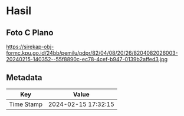 # Hasil

## Foto C Plano

https://sirekap-obj-formc.kpu.go.id/24bb/pemilu/pdpr/82/04/08/20/26/8204082026003-20240215-140352--55f8890c-ec78-4cef-b947-0139b2affed3.jpg


## Metadata

| Key        | Value               |
| ---------- | ------------------- |
| Time Stamp | 2024-02-15 17:32:15 |



